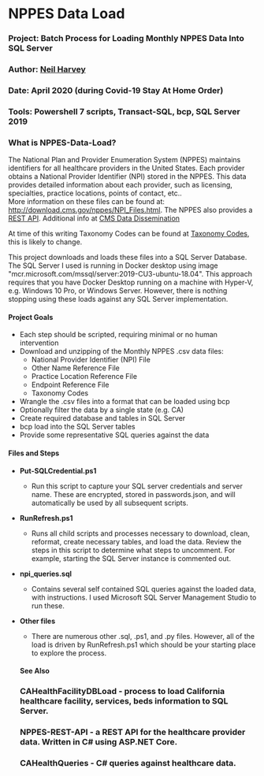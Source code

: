 # NPPES Data Load
### **Project:** Batch Process for Loading Monthly NPPES Data Into SQL Server
### **Author**:     [Neil Harvey](https://www.linkedin.com/in/neil-harvey-07009a2a/)
### **Date**:       April 2020 (during Covid-19 Stay At Home Order)
### **Tools**:    Powershell 7 scripts, Transact-SQL, bcp, SQL Server 2019
### **What is NPPES-Data-Load?**
The National Plan and Provider Enumeration System (NPPES) maintains identifiers for all healthcare providers in the United States.  Each provider obtains a National Provider Identifier (NPI) stored in the NPPES.  This data provides detailed information about each provider, such as licensing, specialties, practice locations, points of contact, etc..  
More information on these files can be found at:  http://download.cms.gov/nppes/NPI_Files.html.   The NPPES also provides a [REST API](https://npiregistry.cms.hhs.gov/registry/help-api).  Additional info at [CMS Data Dissemination](https://www.cms.gov/Regulations-and-Guidance/Administrative-Simplification/NationalProvIdentStand/DataDissemination)  

At time of this writing Taxonomy Codes can be found at [Taxonomy Codes](http://www.nucc.org/index.php/code-sets-mainmenu-41/provider-taxonomy-mainmenu-40/csv-mainmenu-57), this is likely to change.

  This project downloads and loads these files into a SQL Server Database.  The SQL Server I used is running in Docker desktop using image "mcr.microsoft.com/mssql/server:2019-CU3-ubuntu-18.04".  This approach requires that you have Docker Desktop running on a machine with Hyper-V, e.g. Windows 10 Pro, or Windows Server.  However, there is nothing stopping using these loads against any SQL Server implementation. 

#### Project Goals
- Each step should be scripted, requiring minimal or no human intervention
- Download and unzipping of the Monthly NPPES .csv data files:
  - National Provider Identifier (NPI) File
  - Other Name Reference File 
  - Practice Location Reference File
  - Endpoint Reference File
  - Taxonomy Codes
- Wrangle the .csv files into a format that can be loaded using bcp
- Optionally filter the data by a single state (e.g. CA)
- Create required database and tables in SQL Server
- bcp load into the SQL Server tables
- Provide some representative SQL queries against the data

#### Files and Steps
- **Put-SQLCredential.ps1**
  - Run this script to capture your SQL server credentials and server name.  These are encrypted, stored in passwords.json, and will automatically be used by all subsequent scripts.
- **RunRefresh.ps1**
  - Runs all child scripts and processes necessary to download, clean, reformat, create necessary tables, and load the data.  Review the steps in this script to determine what steps to uncomment.  For example, starting the SQL Server instance is commented out.

- **npi_queries.sql**  
  - Contains several self contained SQL queries against the loaded data, with instructions.  I used Microsoft SQL Server Management Studio to run these.

- **Other files**
  - There are numerous other .sql, .ps1, and .py files.  However, all of the load is driven by RunRefresh.ps1 which should be your starting place to explore the process.


  #### See Also
  ### **CAHealthFacilityDBLoad** - process to load California healthcare facility, services, beds information to SQL Server.
  ### **NPPES-REST-API** - a REST API for the healthcare provider data.  Written in C# using ASP.NET Core.
  ### **CAHealthQueries** - C# queries against healthcare data.
